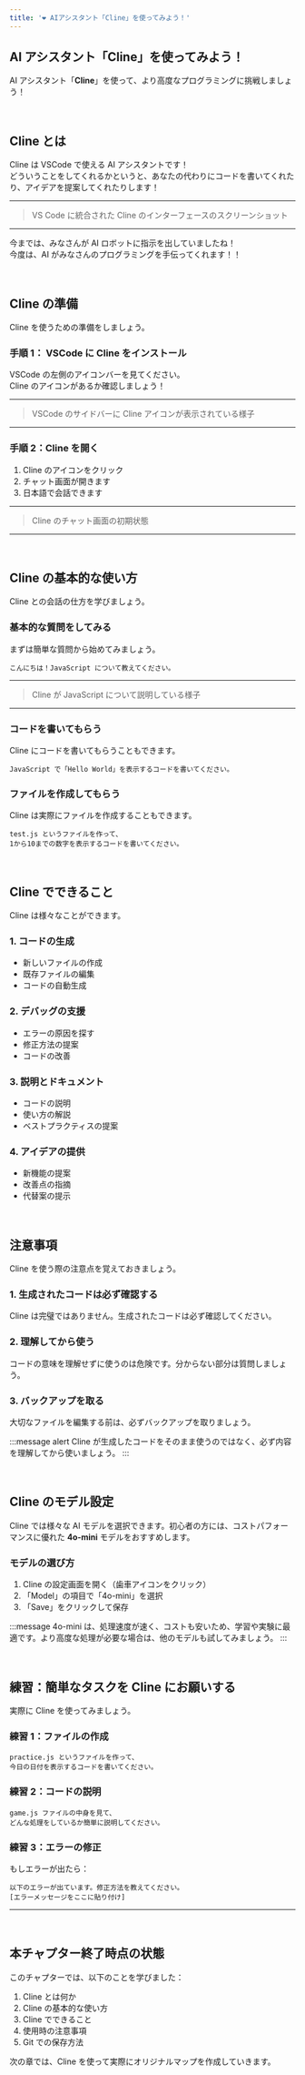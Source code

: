 ```yaml
---
title: '❤️ AIアシスタント「Cline」を使ってみよう！'
---
```


## AI アシスタント「Cline」を使ってみよう！

AI アシスタント「**Cline**」を使って、より高度なプログラミングに挑戦しましょう！

<br/>

## Cline とは

Cline は VSCode で使える AI アシスタントです！\
どういうことをしてくれるかというと、あなたの代わりにコードを書いてくれたり、アイデアを提案してくれたりします！

---

> VS Code に統合された Cline のインターフェースのスクリーンショット

---

今までは、みなさんが AI ロボットに指示を出していましたね！\
今度は、AI がみなさんのプログラミングを手伝ってくれます！！

<br/>

## Cline の準備

Cline を使うための準備をしましょう。

### 手順 1： VSCode に Cline をインストール

VSCode の左側のアイコンバーを見てください。\
Cline のアイコンがあるか確認しましょう！

---

> VSCode のサイドバーに Cline アイコンが表示されている様子

---

### 手順 2：Cline を開く

1. Cline のアイコンをクリック
2. チャット画面が開きます
3. 日本語で会話できます

---

> Cline のチャット画面の初期状態

---

<br/>

## Cline の基本的な使い方

Cline との会話の仕方を学びましょう。

### 基本的な質問をしてみる

まずは簡単な質問から始めてみましょう。

```
こんにちは！JavaScript について教えてください。
```

---

> Cline が JavaScript について説明している様子

---

### コードを書いてもらう

Cline にコードを書いてもらうこともできます。

```
JavaScript で「Hello World」を表示するコードを書いてください。
```

### ファイルを作成してもらう

Cline は実際にファイルを作成することもできます。

```
test.js というファイルを作って、
1から10までの数字を表示するコードを書いてください。
```

<br/>

## Cline でできること

Cline は様々なことができます。

### 1. コードの生成

- 新しいファイルの作成
- 既存ファイルの編集
- コードの自動生成

### 2. デバッグの支援

- エラーの原因を探す
- 修正方法の提案
- コードの改善

### 3. 説明とドキュメント

- コードの説明
- 使い方の解説
- ベストプラクティスの提案

### 4. アイデアの提供

- 新機能の提案
- 改善点の指摘
- 代替案の提示

<br/>

## 注意事項

Cline を使う際の注意点を覚えておきましょう。

### 1. 生成されたコードは必ず確認する

Cline は完璧ではありません。生成されたコードは必ず確認してください。

### 2. 理解してから使う

コードの意味を理解せずに使うのは危険です。分からない部分は質問しましょう。

### 3. バックアップを取る

大切なファイルを編集する前は、必ずバックアップを取りましょう。

:::message alert
Cline が生成したコードをそのまま使うのではなく、必ず内容を理解してから使いましょう。
:::

<br/>

## Cline のモデル設定

Cline では様々な AI モデルを選択できます。初心者の方には、コストパフォーマンスに優れた **4o-mini** モデルをおすすめします。

### モデルの選び方

1. Cline の設定画面を開く（歯車アイコンをクリック）
2. 「Model」の項目で「4o-mini」を選択
3. 「Save」をクリックして保存

:::message
4o-mini は、処理速度が速く、コストも安いため、学習や実験に最適です。より高度な処理が必要な場合は、他のモデルも試してみましょう。
:::

<br/>

## 練習：簡単なタスクを Cline にお願いする

実際に Cline を使ってみましょう。

### 練習 1：ファイルの作成

```
practice.js というファイルを作って、
今日の日付を表示するコードを書いてください。
```

### 練習 2：コードの説明

```
game.js ファイルの中身を見て、
どんな処理をしているか簡単に説明してください。
```

### 練習 3：エラーの修正

もしエラーが出たら：

```
以下のエラーが出ています。修正方法を教えてください。
[エラーメッセージをここに貼り付け]
```

---

<br/>

## 本チャプター終了時点の状態

このチャプターでは、以下のことを学びました：

1. Cline とは何か
2. Cline の基本的な使い方
3. Cline でできること
4. 使用時の注意事項
5. Git での保存方法

次の章では、Cline を使って実際にオリジナルマップを作成していきます。
